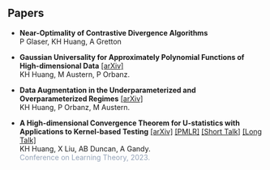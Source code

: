 ## Papers

- **Near-Optimality of Contrastive Divergence Algorithms** <br>
  P Glaser, KH Huang, A Gretton

- **Gaussian Universality for Approximately Polynomial Functions of High-dimensional Data** [[arXiv]](https://arxiv.org/abs/2403.10711) <br>
  KH Huang, M Austern, P Orbanz.

- **Data Augmentation in the Underparameterized and Overparameterized Regimes** [[arXiv]](https://arxiv.org/abs/2202.09134) <br>
  KH Huang, P Orbanz, M Austern.

- **A High-dimensional Convergence Theorem for U-statistics with Applications to Kernel-based Testing** [[arXiv]](https://arxiv.org/abs/2302.05686) [[PMLR]](https://proceedings.mlr.press/v195/huang23a/huang23a.pdf) [[Short Talk]](https://youtu.be/FT1JPC29Mg8) [[Long Talk]](https://youtu.be/k4Spv8QHsg8) <br>
  KH Huang, X Liu, AB Duncan, A Gandy. <br>
  <span style="color: #94a3b8">Conference on Learning Theory, 2023.</span>
